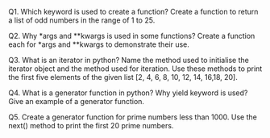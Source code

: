 Q1. Which keyword is used to create a function? Create a function to return a list of odd numbers in the range of 1 to 25.

Q2. Why *args and **kwargs is used in some functions? Create a function each for *args and **kwargs to demonstrate their use.

Q3. What is an iterator in python? Name the method used to initialise the iterator object and the method used for iteration. Use these methods to print the first five elements of the given list [2, 4, 6, 8, 10, 12, 14, 16,18, 20].

Q4. What is a generator function in python? Why yield keyword is used? Give an example of a generator function.

Q5. Create a generator function for prime numbers less than 1000. Use the next() method to print the first 20 prime numbers.
